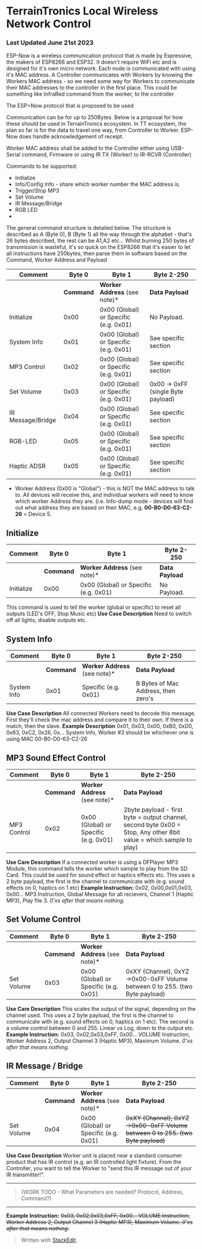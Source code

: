 # TerrainTronics Local Wireless Network Control
### Last Updated June 21st 2023

ESP-Now is a wireless communication protocol that is made by Espressive, the makers of ESP8266 and ESP32.
It doesn't require WiFi etc and is designed for it's own micro network.
Each node is communicated with using it's MAC address. A Controller communicates with Workers by knowing the Workers MAC address - so we need some way for Workers to communicate their MAC addresses to the controller in the first place. This could be something like InfraRed command from the worker, to the controller 

The ESP=Now protocol that is proposed to be used 

Communication can be for up to 250Bytes. Below is a proposal for how these should be used in TerrainTronics ecosystem. In TT ecosystem, the plan so far is for the data to travel one way, from Controller to Worker. ESP-Now does handle acknowledgement of receipt.

Worker MAC address shall be added to the Controller either using USB-Serial command, Firmware or using IR TX (Worker) to IR-RCVR (Controller) 

Commands to be supported:

- Initialize
- Info/Config Info - share which worker number the MAC address is.
- Trigger/Stop MP3
- Set Volume
- IR Message/Bridge
- RGB LED
- 

The general command structure is detailed below. The structure is described as A (Byte 0), B (Byte 1) all the way through the alphabet - that's 26 bytes described, the rest can be A1,A2 etc...
Whilst burning 250 bytes of transmission is wasteful, it's so quick on the ESP8266 that it's easier to let all instructions have 250bytes, then parse them in software based on the Command, Worker Address and Payload

| Comment | Byte 0 | Byte 1  |  Byte 2-250  | 
|--|--|--|--|
||  **Command** |**Worker Address** (see note)* |**Data Payload**  |
| Initialize| 0x00|0x00 (Global) or Specific (e.g. 0x01)| No Payload.
| System Info| 0x01|0x00 (Global) or Specific (e.g. 0x01)| See specific section
|MP3 Control|0x02|0x00 (Global) or Specific (e.g. 0x01)|See specific section|
| Set Volume| 0x03|0x00 (Global) or Specific (e.g. 0x01)| 0x00 -> 0xFF (single Byte payload)
| IR Message/Bridge| 0x04|0x00 (Global) or Specific (e.g. 0x01)| See specific section
| RGB-LED| 0x05|0x00 (Global) or Specific (e.g. 0x01)| See specific section
| Haptic ADSR| 0x05|0x00 (Global) or Specific (e.g. 0x01)| See specific section


* Worker Address (0x00 is "Global") - this is NOT the MAC address to talk to. All devices will receive this, and individual workers will need to know which worker Address they are. (i.e. Info-dump mode - devices will find out what address they are based on their MAC, e.g. **00-B0-D0-63-C2-26** = Device 5.


## Initialize

| Comment | Byte 0 | Byte 1  |  Byte 2-250  | 
|--|--|--|--|
||  **Command** |**Worker Address** (see note)* |**Data Payload**  |
| Initialize| 0x00|0x00 (Global) or Specific (e.g. 0x01)| No Payload.

This command is used to tell the worker (global or specific) to reset all outputs (LED's OFF, Stop Music etc)
**Use Case Description** Need to switch off all lights, disable outputs etc.

## System Info

| Comment | Byte 0 | Byte 1  |  Byte 2-250  | 
|--|--|--|--|
||  **Command** |**Worker Address** (see note)* |**Data Payload**  |
| System Info| 0x01|Specific (e.g. 0x01)| B Bytes of Mac Address, then zero's

**Use Case Description** All connected Workers need to decode this message. First they'll check the mac address and compare it to their own. If there is a match, then the slave.
**Example Description** 0x01, 0x03, 0x00, 0xB0, 0xD0, 0x63, 0xC2, 0x26, 0x...
System Info, Worker #3 should be whichever one is using MAC 00-B0-D0-63-C2-26

## MP3 Sound Effect Control

| Comment | Byte 0 | Byte 1  |  Byte 2-250  | 
|--|--|--|--|
||  **Command** |**Worker Address** (see note)* |**Data Payload**  |
|MP3 Control|0x02|0x00 (Global) or Specific (e.g. 0x01)| 2byte payload - first byte = output channel, second byte 0x00 = Stop, Any other 8bit value = which sample to play)|

**Use Care Description** If a connected worker is using a DFPlayer MP3 Module, this command tells the worker which sample to play from the SD Card. This could be used for sound effect or haptics effects etc. 
This uses a 2 byte payload, the first is the channel to communicate with (e.g. sound effects on 0, haptics on 1 etc)
**Example Instruction:** 0x02, 0x00,0x01,0x03, 0x00...
MP3 Instruction, Global Message for all recievers, Channel 1 (Haptic MP3), Play file 3. 
*0'xs after that means nothing.*

## Set Volume Control

| Comment | Byte 0 | Byte 1  |  Byte 2-250  | 
|--|--|--|--|
||  **Command** |**Worker Address** (see note)* |**Data Payload**  |
| Set Volume| 0x03|0x00 (Global) or Specific (e.g. 0x01)| 0xXY (Channel), 0xYZ ->0x00-0xFF Volume between 0 to 255. (two Byte payload)

**Use Care Description** This scales the output of the signal, depending on the channel used. This uses a 2 byte payload, the first is the channel to communicate with (e.g. sound effects on 0, haptics on 1 etc). The second is a volume control between 0 and 255. Linear vs Log, down to the output etc.
**Example Instruction:** 0x03, 0x02,0x03,0xFF, 0x00...
VOLUME Instruction, Worker Address 2, Output Channel 3 (Haptic MP3), Maximum Volume. 
*0'xs after that means nothing.*


## IR Message / Bridge

| Comment | Byte 0 | Byte 1  |  Byte 2-250  | 
|--|--|--|--|
||  **Command** |**Worker Address** (see note)* |**Data Payload**  |
| Set Volume| 0x04|0x00 (Global) or Specific (e.g. 0x01)| ~~0xXY (Channel), 0xYZ ->0x00-0xFF Volume between 0 to 255. (two Byte payload)~~

**Use Case Description** Worker unit is placed near a standard consumer product that has IR control (e.g. an IR controlled light fixture). From the Controller, you want to tell the Worker to "send this IR message out of your IR transmitter!".
***

> (WORK TODO -  What Parameters are needed? Protocol, Address, Command?)

***
**Example Instruction:** ~~0x03, 0x02,0x03,0xFF, 0x00...
VOLUME Instruction, Worker Address 2, Output Channel 3 (Haptic MP3), Maximum Volume. 
*0'xs after that means nothing.*~~



> Written with [StackEdit](https://stackedit.io/).
